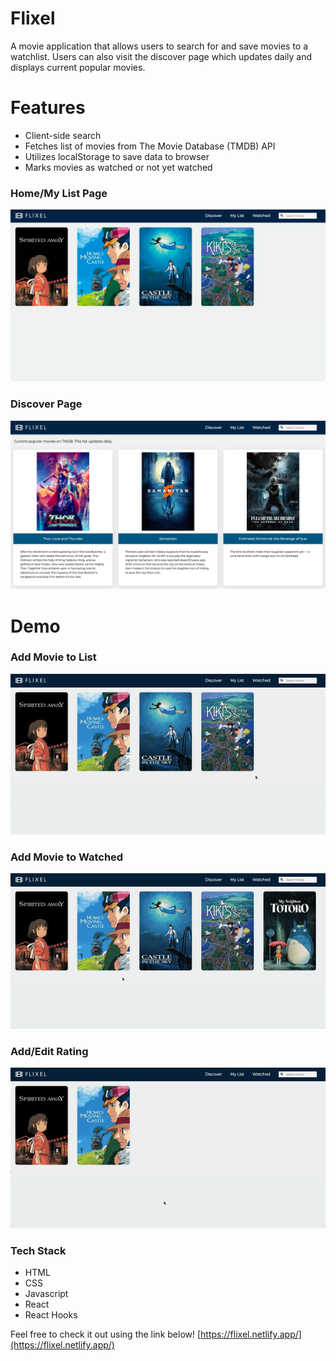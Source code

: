 # Flixel

A movie application that allows users to search for and save movies to a watchlist. Users can also visit the discover page which updates daily and displays current popular movies.

# Features

- Client-side search
- Fetches list of movies from The Movie Database (TMDB) API
- Utilizes localStorage to save data to browser
- Marks movies as watched or not yet watched

### Home/My List Page

![Home/My List Page](./images/listpage.png)

### Discover Page

![Discover Page](./images/discoverpage.png)

# Demo

### Add Movie to List

![Add Movie to List](./images/add_to_list.gif)

### Add Movie to Watched

![Add Movie to Watched](./images/add_to_watched.gif)

### Add/Edit Rating

![Add/Edit Rating](./images/rate_movie.gif)

### Tech Stack

- HTML
- CSS
- Javascript
- React
- React Hooks

Feel free to check it out using the link below!
[https://flixel.netlify.app/](https://flixel.netlify.app/)

